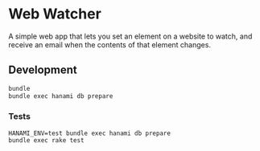 # Web Watcher

A simple web app that lets you set an element on a website to watch, and
receive an email when the contents of that element changes.

## Development

```sh
bundle
bundle exec hanami db prepare
```

### Tests

```
HANAMI_ENV=test bundle exec hanami db prepare
bundle exec rake test
```
